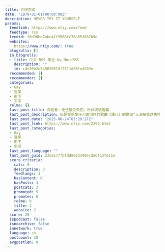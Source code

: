 ```yaml
---
title: 非理勿试
date: "1970-01-01T00:00:00Z"
description: NEVER TRY IT YOURSELF
params:
  feedlink: https://www.ntiy.com/feed
  feedtype: rss
  feedid: f6d96bd7abe4ff3588fc76a35f087b9d
  websites:
    https://www.ntiy.com/: true
  blogrolls: []
  in_blogrolls:
  - title: 中文 RSS 聚合 by MoreRSS
    description: ""
    id: c4e30b2e549839519f2711d98fed209e
  recommended: []
  recommender: []
  categories:
  - Gay
  - 哲学
  - 形下
  - 生活
  relme: {}
  last_post_title: 深柜者：无法接受失控，所以谎话连篇
  last_post_description: 标题受启发于刀郎创作的歌曲《珠儿》的歌词“无法接受这失控的日子所以谎话连篇”，但本文与该歌曲无任何关联。
  last_post_date: "2025-06-24T03:29:27Z"
  last_post_link: https://www.ntiy.com/2296.html
  last_post_categories:
  - Gay
  - 哲学
  - 形下
  - 生活
  last_post_language: ""
  last_post_guid: 235a177fbfdd80223406cda6f12fe11e
  score_criteria:
    cats: 0
    description: 3
    feedlangs: 1
    hasContent: 0
    hasPosts: 3
    postcats: 3
    promoted: 5
    promotes: 0
    relme: 0
    title: 3
    website: 2
  score: 20
  ispodcast: false
  isnoarchive: false
  innetwork: true
  language: zh
  postcount: 10
  avgpostlen: 0
---
```

